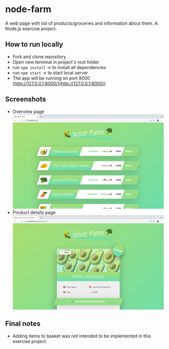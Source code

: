 # node-farm

A web page with list of products/groceries and information about them. A Node.js exercise project.

## How to run locally

- Fork and clone repository
- Open new terminal in project's root folder
- run `npm install` -> to install all dependencies
- run `npm start` -> to start local server
- The app will be running on port 8000  
  [http://127.0.0.1:8000/](http://127.0.0.1:8000/)

## Screenshots

- Overview page
  ![overview-page](./project-media/overview-page.png)
- Product details page
  ![product-details-page](./project-media/product-details-page.png)

## Final notes

- Adding items to basket was not intended to be implemented in this exercise project.
